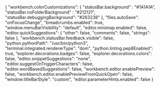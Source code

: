 {
    "workbench.colorCustomizations": { 
        "statusBar.background" : "#1A1A1A", 
        "statusBar.noFolderBackground" : "#212121", 
        "statusBar.debuggingBackground": "#263238"
    },
    "files.autoSave": "onFocusChange",
    "breadcrumbs.enabled": true,
    "window.menuBarVisibility": "default",
    "editor.minimap.enabled": false,
    "editor.quickSuggestions": {
        "other": false,
        "comments": false,
        "strings": false
    },
    "workbench.statusBar.feedback.visible": false,
    "python.pythonPath": "/usr/bin/python3",
    "terminal.integrated.rendererType": "dom",
    "python.linting.pep8Enabled": true,
    "explorer.decorations.badges": false,
    "explorer.decorations.colors": false,
    "editor.snippetSuggestions": "none",
    "editor.suggestOnTriggerCharacters": false,
    "editor.wordBasedSuggestions": false,
    "workbench.editor.enablePreview": false,
    "workbench.editor.enablePreviewFromQuickOpen": false,
    "window.titleBarStyle": "custom",
    "editor.parameterHints.enabled": false
}
